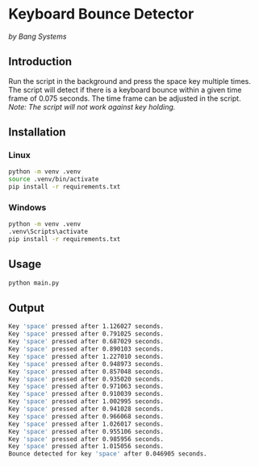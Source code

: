 # Keyboard Bounce Detector
_by Bang Systems_  

## Introduction
Run the script in the background and press the space key multiple times. The script will detect if there is a keyboard bounce within a given time frame of 0.075 seconds. The time frame can be adjusted in the script.  
_Note: The script will not work against key holding._  

## Installation
### Linux
```bash
python -m venv .venv
source .venv/bin/activate
pip install -r requirements.txt
```

### Windows
```bash
python -m venv .venv
.venv\Scripts\activate
pip install -r requirements.txt
```

## Usage
```bash
python main.py
```

## Output
```bash
Key 'space' pressed after 1.126027 seconds.
Key 'space' pressed after 0.791025 seconds.
Key 'space' pressed after 0.687029 seconds.
Key 'space' pressed after 0.890103 seconds.
Key 'space' pressed after 1.227010 seconds.
Key 'space' pressed after 0.948973 seconds.
Key 'space' pressed after 0.857048 seconds.
Key 'space' pressed after 0.935020 seconds.
Key 'space' pressed after 0.971063 seconds.
Key 'space' pressed after 0.910039 seconds.
Key 'space' pressed after 1.002995 seconds.
Key 'space' pressed after 0.941028 seconds.
Key 'space' pressed after 0.966068 seconds.
Key 'space' pressed after 1.026017 seconds.
Key 'space' pressed after 0.955106 seconds.
Key 'space' pressed after 0.985956 seconds.
Key 'space' pressed after 1.015056 seconds.
Bounce detected for key 'space' after 0.046905 seconds.
```
